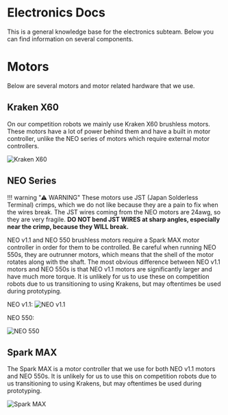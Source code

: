 # Electronics Docs

This is a general knowledge base for the electronics subteam. Below you can find information on several components.

# Motors

Below are several motors and motor related hardware that we use.

## Kraken X60

On our competition robots we mainly use Kraken X60 brushless motors. These motors have a lot of power behind them and have a built in motor controller, unlike the NEO series of motors which require external motor controllers.

![Kraken X60](https://wcproducts.com/cdn/shop/files/WCP-0940_fe090b50-69bf-4bfb-926f-9ff3fd06c058_1024x1024.png?v=1697071738)

## NEO Series


!!! warning "⚠ WARNING"
    These motors use JST (Japan Solderless Terminal) crimps, which we do not like because they are a pain to fix when the wires break. The JST wires coming from the NEO motors are 24awg, so they are very fragile. **DO NOT bend JST WIRES at sharp angles, especially near the crimp, because they WILL break.**

NEO v1.1 and NEO 550 brushless motors require a Spark MAX motor controller in order for them to be controlled. Be careful when running NEO 550s, they are outrunner motors, which means that the shell of the motor rotates along with the shaft. The most obvious difference between NEO v1.1 motors and NEO 550s is that NEO v1.1 motors are significantly larger and have much more torque. It is unlikely for us to use these on competition robots due to us transitioning to using Krakens, but may oftentimes be used during prototyping.

NEO v1.1:
![NEO v1.1](https://cdn11.bigcommerce.com/s-t3eo8vwp22/images/stencil/1280x1280/products/752/3031/REV-21-1650-NEO1.1-Hero-FINAL__64905.1692730050.png?c=2)

NEO 550:

![NEO 550](https://cdn11.bigcommerce.com/s-t3eo8vwp22/images/stencil/640w/products/508/2730/REV-21-1651-NEO550-iso-noflag-FINAL__53096.1650561900.png?c=2)

## Spark MAX

The Spark MAX is a motor controller that we use for both NEO v1.1 motors and NEO 550s. It is unlikely for us to use this on competition robots due to us transitioning to using Krakens, but may oftentimes be used during prototyping.

![Spark MAX](https://cdn11.bigcommerce.com/s-t3eo8vwp22/images/stencil/1280x1280/products/360/2795/MAX_HERO-noflag__60247.1692730069.png?c=2)
